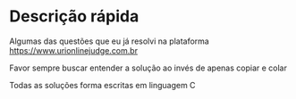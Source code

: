 # Descrição rápida
Algumas das questões que eu já resolvi na plataforma https://www.urionlinejudge.com.br

Favor sempre buscar entender a solução ao invés de apenas copiar e colar

Todas as soluções forma escritas em linguagem C
